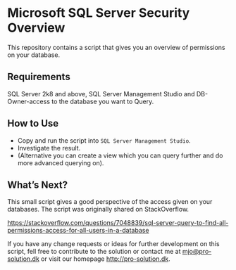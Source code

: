 # Microsoft SQL Server Security Overview
This repository contains a script that gives you an overview of permissions on your database.

## Requirements
SQL Server 2k8 and above, SQL Server Management Studio and DB-Owner-access to the database you want to Query.

## How to Use
 - Copy and run the script into `SQL Server Management Studio`.
 - Investigate the result.
 - (Alternative you can create a view which you can query further and do more advanced querying on).

## What’s Next?
This small script gives a good perspective of the access given on your databases. The script was originally shared on StackOverflow.

https://stackoverflow.com/questions/7048839/sql-server-query-to-find-all-permissions-access-for-all-users-in-a-database

If you have any change requests or ideas for further development on this script, fell free to contribute to the solution or contact me at mjo@pro-solution.dk or visit our homepage http://pro-solution.dk.
